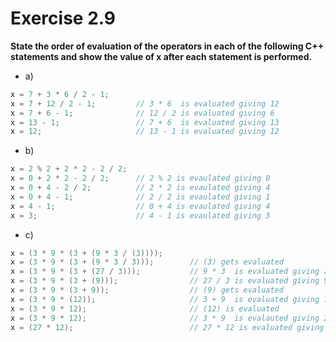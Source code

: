 # Exercise 2.9

**State the order of evaluation of the operators in each of the following C++ statements and show the value of x after each statement is performed.**

- a) 
```cpp
x = 7 + 3 * 6 / 2 - 1;
x = 7 + 12 / 2 - 1;         // 3 * 6  is evaluated giving 12
x = 7 + 6 - 1;              // 12 / 2 is evaluated giving 6
x = 13 - 1;                 // 7 + 6  is evaluated giving 13
x = 12;                     // 13 - 1 is evaluated giving 12 
```

- b)
```cpp
x = 2 % 2 + 2 * 2 - 2 / 2;
x = 0 + 2 * 2 - 2 / 2;      // 2 % 2 is evaulated giving 0
x = 0 + 4 - 2 / 2;          // 2 * 2 is evaulated giving 4
x = 0 + 4 - 1;              // 2 / 2 is evaulated giving 1
x = 4 - 1;                  // 0 + 4 is evaulated giving 4                  
x = 3;                      // 4 - 1 is evaulated giving 3
```

- c)
```cpp
x = (3 * 9 * (3 + (9 * 3 / (3))));      
x = (3 * 9 * (3 + (9 * 3 / 3)));        // (3) gets evaluated
x = (3 * 9 * (3 + (27 / 3)));           // 9 * 3  is evaluated giving 27
x = (3 * 9 * (3 + (9)));                // 27 / 3 is evaluated giving 9
x = (3 * 9 * (3 + 9));                  // (9) gets evaluated
x = (3 * 9 * (12));                     // 3 + 9  is evaluated giving 12
x = (3 * 9 * 12);                       // (12) is evaluated
x = (3 * 9 * 12);                       // 3 * 9  is evalauted giving 27
x = (27 * 12);                          // 27 * 12 is evaluated giving 324
```